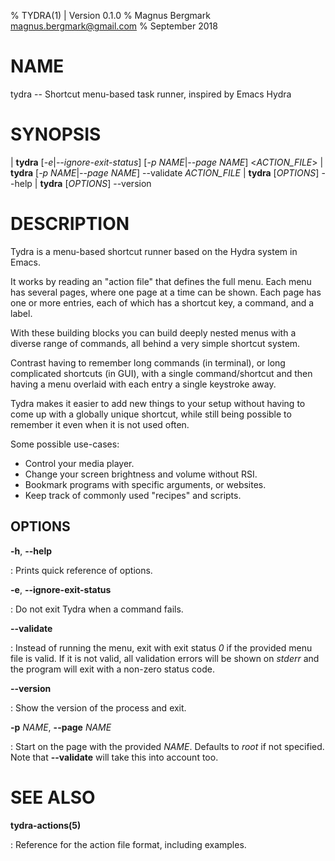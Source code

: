 % TYDRA(1) | Version 0.1.0
% Magnus Bergmark <magnus.bergmark@gmail.com>
% September 2018

# NAME

tydra -- Shortcut menu-based task runner, inspired by Emacs Hydra

# SYNOPSIS

| **tydra** \[*-e*|*\--ignore-exit-status*\] \[*-p NAME*|*\--page NAME*\] <*ACTION_FILE*>
| **tydra** \[*-p NAME*|*\--page NAME*\] \--validate *ACTION_FILE*
| **tydra** \[*OPTIONS*\] \--help
| **tydra** \[*OPTIONS*\] \--version

# DESCRIPTION

Tydra is a menu-based shortcut runner based on the Hydra system in Emacs.

It works by reading an "action file" that defines the full menu. Each menu has
several pages, where one page at a time can be shown. Each page has one or more
entries, each of which has a shortcut key, a command, and a label.

With these building blocks you can build deeply nested menus with a diverse
range of commands, all behind a very simple shortcut system.

Contrast having to remember long commands (in terminal), or long complicated
shortcuts (in GUI), with a single command/shortcut and then having a menu
overlaid with each entry a single keystroke away.

Tydra makes it easier to add new things to your setup without having to come up
with a globally unique shortcut, while still being possible to remember it even
when it is not used often.

Some possible use-cases:

  * Control your media player.
  * Change your screen brightness and volume without RSI.
  * Bookmark programs with specific arguments, or websites.
  * Keep track of commonly used "recipes" and scripts.

## OPTIONS

**-h**, **\--help**

: Prints quick reference of options.

**-e**, **\--ignore-exit-status**

: Do not exit Tydra when a command fails.

**\--validate**

: Instead of running the menu, exit with exit status *0* if the provided menu
file is valid. If it is not valid, all validation errors will be shown on
*stderr* and the program will exit with a non-zero status code.

**\--version**

: Show the version of the process and exit.

**-p** *NAME*, **\--page** *NAME*

: Start on the page with the provided *NAME*. Defaults to *root* if not
specified. Note that **\--validate** will take this into account too.


# SEE ALSO

**tydra-actions(5)**

: Reference for the action file format, including examples.
